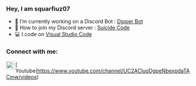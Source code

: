 ### Hey, I am squarfiuz07
<ul>
  <li> 📝 I’m currently working on a Discord Bot : <a href="https://discord.com/api/oauth2/authorize?client_id=775458564860018739&permissions=-1">Dipper Bot</a></li>
  <li> 💌 How to join my Discord server : <a href="https://discord.gg/A59kDPN">Suicide Code</a></li>
  <li> 💻 I code on <a href="https://code.visualstudio.com">Visual Studio Code</a></li>
</ul>

### Connect with me:
[<img align="left" alt="squarfiuznath" width="22px" src="https://cdn.jsdelivr.net/npm/simple-icons@v3/icons/youtube.svg" />Youtube(https://www.youtube.com/channel/UC2ACluqDgpeNbexpdaTACmw/videos)
